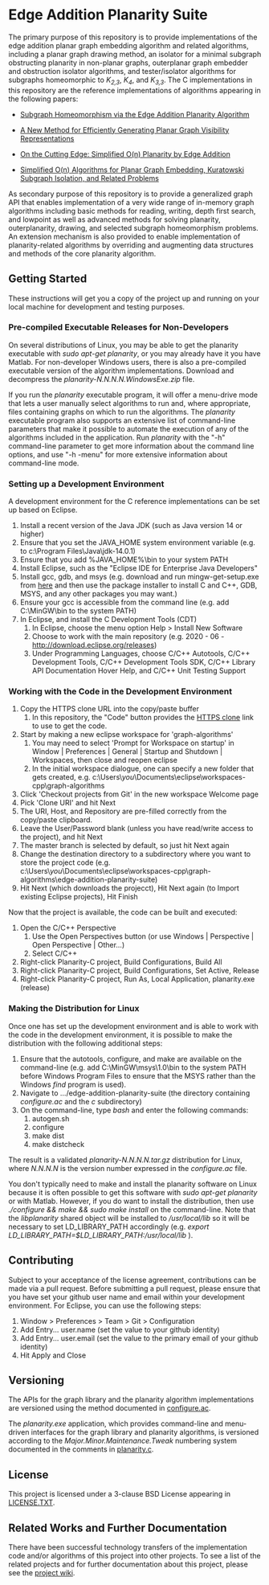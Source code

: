 # Edge Addition Planarity Suite

The primary purpose of this repository is to provide implementations of the edge addition planar graph embedding algorithm and related algorithms, including a planar graph drawing method, an isolator for a minimal subgraph obstructing planarity in non-planar graphs, outerplanar graph embedder and obstruction isolator algorithms, and tester/isolator algorithms for subgraphs homeomorphic to _K<sub>2,3</sub>_, _K<sub>4</sub>_, and _K<sub>3,3</sub>_. The C implementations in this repository are the reference implementations of algorithms appearing in the following papers:

* [Subgraph Homeomorphism via the Edge Addition Planarity Algorithm](http://dx.doi.org/10.7155/jgaa.00268)

* [A New Method for Efficiently Generating Planar Graph Visibility Representations](http://dx.doi.org/10.1007/11618058_47)

* [On the Cutting Edge: Simplified O(n) Planarity by Edge Addition](http://dx.doi.org/10.7155/jgaa.00091)

* [Simplified O(n) Algorithms for Planar Graph Embedding, Kuratowski Subgraph Isolation, and Related Problems](https://dspace.library.uvic.ca/handle/1828/9918)

As secondary purpose of this repository is to provide a generalized graph API that enables implementation of a very wide range of in-memory graph algorithms including basic methods for reading, writing, depth first search, and lowpoint as well as advanced methods for solving planarity, outerplanarity, drawing, and selected subgraph homeomorphism problems. An extension mechanism is also provided to enable implementation of planarity-related algorithms by overriding and augmenting data structures and methods of the core planarity algorithm.

## Getting Started

These instructions will get you a copy of the project up and running on your local machine for development and testing purposes. 

### Pre-compiled Executable Releases for Non-Developers

On several distributions of Linux, you may be able to get the planarity executable with _sudo apt-get planarity_, or you may already have it you have Matlab. For non-developer Windows users, there is also a pre-compiled executable version of the algorithm implementations. Download and decompress the _planarity-N.N.N.N.WindowsExe.zip_ file. 

If you run the _planarity_ executable program, it will offer a menu-drive mode that lets a user manually select algorithms to run and, where appropriate, files containing graphs on which to run the algorithms. The _planarity_ executable program also supports an extensive list of command-line parameters that make it possible to automate the execution of any of the algorithms included in the application. Run _planarity_ with the "-h" command-line parameter to get more information about the command line options, and use "-h -menu" for more extensive information about command-line mode.

### Setting up a Development Environment

A development environment for the C reference implementations can be set up based on Eclipse.

1. Install a recent version of the Java JDK (such as Java version 14 or higher)
2. Ensure that you set the JAVA_HOME system environment variable (e.g. to c:\Program Files\Java\jdk-14.0.1)
3. Ensure that you add %JAVA_HOME%\bin to your system PATH
4. Install Eclipse, such as the "Eclipse IDE for Enterprise Java Developers"
5. Install gcc, gdb, and msys (e.g. download and run mingw-get-setup.exe from [here](https://osdn.net/projects/mingw/releases/) and then use the package installer to install C and C++, GDB, MSYS, and any other packages you may want.)
6. Ensure your gcc is accessible from the command line (e.g. add C:\MinGW\bin to the system PATH)
7. In Eclipse, and install the C Development Tools (CDT)
    1. In Eclipse, choose the menu option Help > Install New Software
    2. Choose to work with the main repository (e.g. 2020 - 06 - http://download.eclipse.org/releases)
    3. Under Programming Languages, choose C/C++ Autotools, C/C++ Development Tools, C/C++ Development Tools SDK, C/C++ Library API Documentation Hover Help, and C/C++ Unit Testing Support
    
### Working with the Code in the Development Environment

1. Copy the HTTPS clone URL into the copy/paste buffer
     1. In this repository, the "Code" button provides the [HTTPS clone](https://github.com/graph-algorithms/edge-addition-planarity-suite.git) link to use to get the code.
2. Start by making a new eclipse workspace for 'graph-algorithms'
     1. You may need to select 'Prompt for Workspace on startup' in Window | Preferences | General | Startup and Shutdown | Workspaces, then close and reopen eclipse
     2. In the initial workspace dialogue, one can specify a new folder that gets created, e.g. c:\Users\\_you_\Documents\eclipse\workspaces-cpp\graph-algorithms
3. Click 'Checkout projects from Git' in the new workspace Welcome page 
4. Pick 'Clone URI' and hit Next
5. The URI, Host, and Repository are pre-filled correctly from the copy/paste clipboard.
6. Leave the User/Password blank (unless you have read/write access to the project), and hit Next
7. The master branch is selected by default, so just hit Next again
8. Change the destination directory to a subdirectory where you want to store the project code (e.g. c:\Users\\_you_\Documents\eclipse\workspaces-cpp\graph-algorithms\edge-addition-planarity-suite)
9. Hit Next (which downloads the projecct), Hit Next again (to Import existing Eclipse projects), Hit Finish

Now that the project is available, the code can be built and executed:

1. Open the C/C++ Perspective
     1. Use the Open Perspectives button (or use Windows | Perspective | Open Perspective | Other...)
     2. Select C/C++
2. Right-click Planarity-C project, Build Configurations, Build All
3. Right-click Planarity-C project, Build Configurations, Set Active, Release
4. Right-click Planarity-C project, Run As, Local Application, planarity.exe (release)

### Making the Distribution for Linux

Once one has set up the development environment and is able to work with the code in the development environment, it is possible to make the distribution with the following additional steps:

1. Ensure that the autotools, configure, and make are available on the command-line (e.g. add C:\MinGW\msys\1.0\bin to the system PATH before Windows Program Files to ensure that the MSYS rather than the Windows _find_ program is used). 
2. Navigate to .../edge-addition-planarity-suite (the directory containing _configure.ac_ and the _c_ subdirectory)
3. On the command-line, type _bash_ and enter the following commands:
    1. autogen.sh
    2. configure
    3. make dist
    4. make distcheck 

The result is a validated _planarity-N.N.N.N.tar.gz_ distribution for Linux, where _N.N.N.N_ is the version number expressed in the _configure.ac_ file. 

You don't typically need to make and install the planarity software on Linux because it is often possible to get this software with _sudo apt-get planarity_ or with Matlab. However, if you do want to install the distribution, then use _./configure && make && sudo make install_ on the command-line. Note that the _libplanarity_ shared object will be installed to _/usr/local/lib_ so it will be necessary to set LD_LIBRARY_PATH accordingly (e.g. _export LD_LIBRARY_PATH=$LD_LIBRARY_PATH:/usr/local/lib_ ). 

## Contributing

Subject to your acceptance of the license agreement, contributions can be made via a pull request. Before submitting a pull request, please ensure that you have set your github user name and email within your development environment. For Eclipse, you can use the following steps:

1. Window > Preferences > Team > Git > Configuration
2. Add Entry... user.name (set the value to your github identity)
3. Add Entry... user.email (set the value to the primary email of your github identity)
4. Hit Apply and Close

## Versioning

The APIs for the graph library and the planarity algorithm implementations are versioned using the method documented in [configure.ac](configure.ac).

The _planarity.exe_ application, which provides command-line and menu-driven interfaces for the graph library and planarity algorithms, is versioned according to the _Major.Minor.Maintenance.Tweak_ numbering system documented in the comments in [planarity.c](c/planarity.c). 

## License

This project is licensed under a 3-clause BSD License appearing in [LICENSE.TXT](LICENSE.TXT).

## Related Works and Further Documentation

There have been successful technology transfers of the implementation code and/or algorithms of this project into other projects. To see a list of the related projects and for further documentation about this project, please see the [project wiki](https://github.com/graph-algorithms/edge-addition-planarity-suite/wiki).
